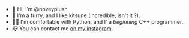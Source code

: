 - 👋 Hi, I’m @noveyplush
- 👀 I'm a furry, and I like kitsune (incredible, isn't it ?).
- 🧑‍💻 I'm comfortable with Python, and I' a _beginning_ C++ programmer.
- 📪 You can contact me [on my instagram](https://www.instagram.com/noveyplush/).

<!--
noveyplush/noveyplush is a ✨ special ✨ repository because its `README.md` (this file) appears on your GitHub profile.
You can click the Preview link to take a look at your changes.
--->
